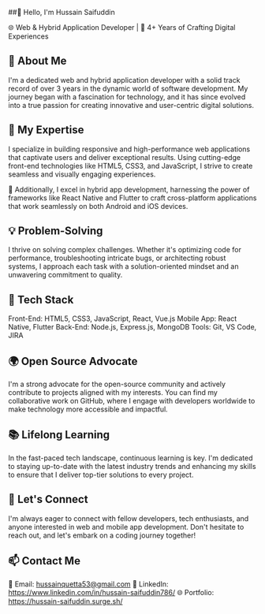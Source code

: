 ##👋 Hello, I'm Hussain Saifuddin

🌐 Web & Hybrid Application Developer | 🚀 4+ Years of Crafting Digital Experiences

📌 About Me
----------------
I'm a dedicated web and hybrid application developer with a solid track record of over 3 years in the dynamic world of software development. My journey began with a fascination for technology, and it has since evolved into a true passion for creating innovative and user-centric digital solutions.

🚀 My Expertise
----------------
I specialize in building responsive and high-performance web applications that captivate users and deliver exceptional results. Using cutting-edge front-end technologies like HTML5, CSS3, and JavaScript, I strive to create seamless and visually engaging experiences.

📱 Additionally, I excel in hybrid app development, harnessing the power of frameworks like React Native and Flutter to craft cross-platform applications that work seamlessly on both Android and iOS devices.

💡 Problem-Solving
----------------
I thrive on solving complex challenges. Whether it's optimizing code for performance, troubleshooting intricate bugs, or architecting robust systems, I approach each task with a solution-oriented mindset and an unwavering commitment to quality.

🧰 Tech Stack
----------------
Front-End: HTML5, CSS3, JavaScript, React, Vue.js
Mobile App: React Native, Flutter
Back-End: Node.js, Express.js, MongoDB
Tools: Git, VS Code, JIRA

🌍 Open Source Advocate
----------------
I'm a strong advocate for the open-source community and actively contribute to projects aligned with my interests. You can find my collaborative work on GitHub, where I engage with developers worldwide to make technology more accessible and impactful.

📚 Lifelong Learning
----------------
In the fast-paced tech landscape, continuous learning is key. I'm dedicated to staying up-to-date with the latest industry trends and enhancing my skills to ensure that I deliver top-tier solutions to every project.

🤝 Let's Connect
----------------
I'm always eager to connect with fellow developers, tech enthusiasts, and anyone interested in web and mobile app development. Don't hesitate to reach out, and let's embark on a coding journey together!

📫 Contact Me
----------------
📧 Email: hussainquetta53@gmail.com
💼 LinkedIn: https://www.linkedin.com/in/hussain-saifuddin786/
🌐 Portfolio: https://hussain-saifuddin.surge.sh/
